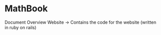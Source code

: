 # MathBook
Document Overview
Website -> Contains the code for the website (written in ruby on rails) 
